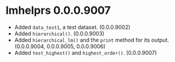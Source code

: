 # lmhelprs 0.0.0.9007

- Added `data_test1`, a test dataset. (0.0.0.9002)
- Added `hierarchical()`. (0.0.0.9003)
- Added `hierarchical_lm()` and the
  `print` method for its output. (0.0.0.9004, 0.0.0.9005, 0.0.0.9006)
- Added `test_highest()` and
  `highest_order()`. (0.0.0.9007)
